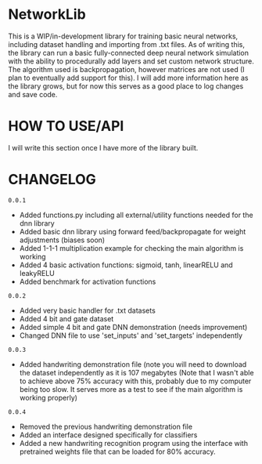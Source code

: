 # NetworkLib
This is a WIP/in-development library for training basic neural networks, including dataset handling and importing from .txt files. As of writing this, the library can run a basic fully-connected deep neural network simulation with the ability to procedurally add layers and set custom network structure. The algorithm used is backpropagation, however matrices are not used (I plan to eventually add support for this). I will add more information here as the library grows, but for now this serves as a good place to log changes and save code.

# HOW TO USE/API
I will write this section once I have more of the library built. 

# CHANGELOG

`0.0.1`
+ Added functions.py including all external/utility functions needed for the dnn library
+ Added basic dnn library using forward feed/backpropagate for weight adjustments (biases soon)
+ Added 1-1-1 multiplication example for checking the main algorithm is working
+ Added 4 basic activation functions: sigmoid, tanh, linearRELU and leakyRELU
+ Added benchmark for activation functions

`0.0.2`
+ Added very basic handler for .txt datasets
+ Added 4 bit and gate dataset
+ Added simple 4 bit and gate DNN demonstration (needs improvement)
+ Changed DNN file to use 'set_inputs' and 'set_targets' independently

`0.0.3`
+ Added handwriting demonstration file (note you will need to download the dataset independently as it is 107 megabytes
  (Note that I wasn't able to achieve above 75% accuracy with this, probably due to my computer being too slow. It serves
  more as a test to see if the main algorithm is working properly)

`0.0.4`
+ Removed the previous handwriting demonstration file
+ Added an interface designed specifically for classifiers
+ Added a new handwriting recognition program using the interface with pretrained weights file that can be loaded for 80% accuracy.
